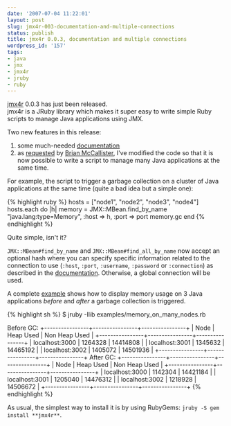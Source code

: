 ```yaml
---
date: '2007-07-04 11:22:01'
layout: post
slug: jmx4r-003-documentation-and-multiple-connections
status: publish
title: jmx4r 0.0.3, documentation and multiple connections
wordpress_id: '157'
tags:
- java
- jmx
- jmx4r
- jruby
- ruby
---
```


[jmx4r][jmx4r] 0.0.3 has just been released.  
jmx4r is a JRuby library which makes it super easy to write simple Ruby scripts to manage Java applications using JMX.



Two new features in this release:







  1. some much-needed [documentation](http://jmx4r.rubyforge.org/doc/)
  2. as [requested](http://code.google.com/p/jmx4r/issues/detail?id=2&can=1&q=) by [Brian McCallister](http://kasparov.skife.org/blog/), I've modified the code so that it is now possible
to write a script to manage many Java applications at the same time.





For example, the script to trigger a garbage collection on a cluster of Java applications at the same time (quite a bad idea but a simple one):


{% highlight ruby %}
hosts = ["node1", "node2", "node3", "node4"]
hosts.each do |h|
    memory = JMX::MBean.find_by_name "java.lang:type=Memory", :host => h, :port => port
    memory.gc
end
{% endhighlight %}


Quite simple, isn't it?



[jmx4r]: http://code.google.com/p/jmx4r/






`JMX::MBean#find_by_name` and `JMX::MBean#find_all_by_name` now accept an optional hash where you can specify specific information related to the connection to use (`:host`, `:port`, `:username`, `:password` or `:connection`) as described in the [documentation](http://jmx4r.rubyforge.org/doc/classes/JMX/MBean.html#M000009). Otherwise, a global connection will be used.





A complete [example](http://jmx4r.googlecode.com/svn/trunk/examples/memory_on_many_nodes.rb) shows how to display memory usage on 3 Java applications _before_ and _after_ a garbage collection is triggered.

{% highlight sh %}
$ jruby -Ilib examples/memory_on_many_nodes.rb

Before GC:
+----------------+----------------+----------------+
| Node           |      Heap Used |  Non Heap Used |
+----------------+----------------+----------------+
| localhost:3000 |        1264328 |       14414808 |
| localhost:3001 |        1345632 |       14465192 |
| localhost:3002 |        1405072 |       14501936 |
+----------------+----------------+----------------+
After GC:
+----------------+----------------+----------------+
| Node           |      Heap Used |  Non Heap Used |
+----------------+----------------+----------------+
| localhost:3000 |        1142304 |       14421184 |
| localhost:3001 |        1205040 |       14476312 |
| localhost:3002 |        1218928 |       14506672 |
+----------------+----------------+----------------+
{% endhighlight %}

As usual, the simplest way to install it is by using RubyGems: `jruby -S gem install **jmx4r**`.
